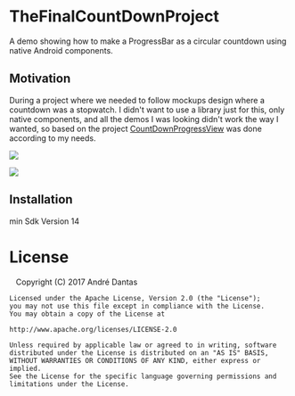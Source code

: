 # TheFinalCountDownProject

A demo showing how to make a ProgressBar as a circular countdown using native Android components.

## Motivation

During a project where we needed to follow mockups design where a countdown was a stopwatch.
I didn't want to use a library just for this, only native components, and all the demos I was looking didn't work the way I wanted, so based on the project [CountDownProgressView](https://github.com/kishorsinghgour/CountDownProgressView)
was done according to my needs.

![](https://media.giphy.com/media/l44Qo4yFeff4Nl23m/source.gif?v=2&s=100) 

![](https://media.giphy.com/media/26BGLP6mhPM5qdnLG/source.gif?v=2&s=100)


## Installation

min Sdk Version 14

# License
    Copyright (C) 2017 André Dantas
    
    Licensed under the Apache License, Version 2.0 (the "License");
    you may not use this file except in compliance with the License.
    You may obtain a copy of the License at

    http://www.apache.org/licenses/LICENSE-2.0

    Unless required by applicable law or agreed to in writing, software
    distributed under the License is distributed on an "AS IS" BASIS,
    WITHOUT WARRANTIES OR CONDITIONS OF ANY KIND, either express or implied.
    See the License for the specific language governing permissions and
    limitations under the License.
